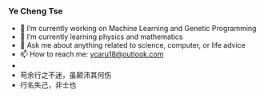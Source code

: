 ### Ye Cheng Tse

- 🔭 I’m currently working on Machine Learning and Genetic Programming
- 🌱 I’m currently learning physics and mathematics
- 💬 Ask me about anything related to science, computer, or life advice
- 📫 How to reach me: ycaru18@outlook.com
-
- 苟余行之不迷，虽颠沛其何伤
- 行名失己，非士也
  


